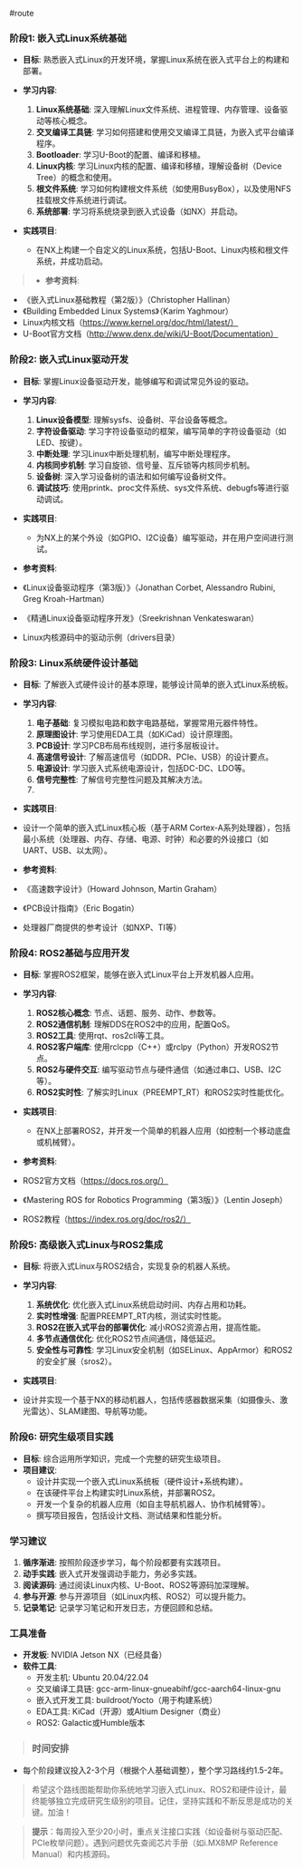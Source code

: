 #route

### 阶段1: 嵌入式Linux系统基础

- **目标**: 熟悉嵌入式Linux的开发环境，掌握Linux系统在嵌入式平台上的构建和部署。
- **学习内容**:
  1. **Linux系统基础**: 深入理解Linux文件系统、进程管理、内存管理、设备驱动等核心概念。
  2. **交叉编译工具链**: 学习如何搭建和使用交叉编译工具链，为嵌入式平台编译程序。
  3. **Bootloader**: 学习U-Boot的配置、编译和移植。
  4. **Linux内核**: 学习Linux内核的配置、编译和移植，理解设备树（Device Tree）的概念和使用。
  5. **根文件系统**: 学习如何构建根文件系统（如使用BusyBox），以及使用NFS挂载根文件系统进行调试。
  6. **系统部署**: 学习将系统烧录到嵌入式设备（如NX）并启动。

- **实践项目**:
  - 在NX上构建一个自定义的Linux系统，包括U-Boot、Linux内核和根文件系统，并成功启动。

>- **参考资料**:
  - 《嵌入式Linux基础教程（第2版）》（Christopher Hallinan）
  - 《Building Embedded Linux Systems》（Karim Yaghmour）
  - Linux内核文档（https://www.kernel.org/doc/html/latest/）
  - U-Boot官方文档（http://www.denx.de/wiki/U-Boot/Documentation）

### 阶段2: 嵌入式Linux驱动开发

- **目标**: 掌握Linux设备驱动开发，能够编写和调试常见外设的驱动。
- **学习内容**:
  1. **Linux设备模型**: 理解sysfs、设备树、平台设备等概念。
  2. **字符设备驱动**: 学习字符设备驱动的框架，编写简单的字符设备驱动（如LED、按键）。
  3. **中断处理**: 学习Linux中断处理机制，编写中断处理程序。
  4. **内核同步机制**: 学习自旋锁、信号量、互斥锁等内核同步机制。
  5. **设备树**: 深入学习设备树的语法和如何编写设备树文件。
  6. **调试技巧**: 使用printk、proc文件系统、sys文件系统、debugfs等进行驱动调试。

- **实践项目**:
  - 为NX上的某个外设（如GPIO、I2C设备）编写驱动，并在用户空间进行测试。

 - **参考资料**:
  - 《Linux设备驱动程序（第3版）》（Jonathan Corbet, Alessandro Rubini, Greg Kroah-Hartman）
  - 《精通Linux设备驱动程序开发》（Sreekrishnan Venkateswaran）
  - Linux内核源码中的驱动示例（drivers目录）

### 阶段3: Linux系统硬件设计基础

- **目标**: 了解嵌入式硬件设计的基本原理，能够设计简单的嵌入式Linux系统板。
- **学习内容**:
  1. **电子基础**: 复习模拟电路和数字电路基础，掌握常用元器件特性。
  2. **原理图设计**: 学习使用EDA工具（如KiCad）设计原理图。
  3. **PCB设计**: 学习PCB布局布线规则，进行多层板设计。
  4. **高速信号设计**: 了解高速信号（如DDR、PCIe、USB）的设计要点。
  5. **电源设计**: 学习嵌入式系统电源设计，包括DC-DC、LDO等。
  6. **信号完整性**: 了解信号完整性问题及其解决方法。
  7. 
 - **实践项目**:
  - 设计一个简单的嵌入式Linux核心板（基于ARM Cortex-A系列处理器），包括最小系统（处理器、内存、存储、电源、时钟）和必要的外设接口（如UART、USB、以太网）。

 - **参考资料**:
  - 《高速数字设计》（Howard Johnson, Martin Graham）
  - 《PCB设计指南》（Eric Bogatin）
  - 处理器厂商提供的参考设计（如NXP、TI等）

### 阶段4: ROS2基础与应用开发

- **目标**: 掌握ROS2框架，能够在嵌入式Linux平台上开发机器人应用。
- **学习内容**:
  1. **ROS2核心概念**: 节点、话题、服务、动作、参数等。
  2. **ROS2通信机制**: 理解DDS在ROS2中的应用，配置QoS。
  3. **ROS2工具**: 使用rqt、ros2cli等工具。
  4. **ROS2客户端库**: 使用rclcpp（C++）或rclpy（Python）开发ROS2节点。
  5. **ROS2与硬件交互**: 编写驱动节点与硬件通信（如通过串口、USB、I2C等）。
  6. **ROS2实时性**: 了解实时Linux（PREEMPT_RT）和ROS2实时性能优化。

- **实践项目**:
  - 在NX上部署ROS2，并开发一个简单的机器人应用（如控制一个移动底盘或机械臂）。

 - **参考资料**:
  - ROS2官方文档（https://docs.ros.org/）
  - 《Mastering ROS for Robotics Programming（第3版）》（Lentin Joseph）
  - ROS2教程（https://index.ros.org/doc/ros2/）

### 阶段5: 高级嵌入式Linux与ROS2集成

- **目标**: 将嵌入式Linux与ROS2结合，实现复杂的机器人系统。
- **学习内容**:
  1. **系统优化**: 优化嵌入式Linux系统启动时间、内存占用和功耗。
  2. **实时性增强**: 配置PREEMPT_RT内核，测试实时性能。
  3. **ROS2在嵌入式平台的部署优化**: 减小ROS2资源占用，提高性能。
  4. **多节点通信优化**: 优化ROS2节点间通信，降低延迟。
  5. **安全性与可靠性**: 学习Linux安全机制（如SELinux、AppArmor）和ROS2的安全扩展（sros2）。

 - **实践项目**:
  - 设计并实现一个基于NX的移动机器人，包括传感器数据采集（如摄像头、激光雷达）、SLAM建图、导航等功能。

### 阶段6: 研究生级项目实践

- **目标**: 综合运用所学知识，完成一个完整的研究生级项目。
- **项目建议**:
  - 设计并实现一个嵌入式Linux系统板（硬件设计+系统构建）。
  - 在该硬件平台上构建实时Linux系统，并部署ROS2。
  - 开发一个复杂的机器人应用（如自主导航机器人、协作机械臂等）。
  - 撰写项目报告，包括设计文档、测试结果和性能分析。

### 学习建议

1. **循序渐进**: 按照阶段逐步学习，每个阶段都要有实践项目。
2. **动手实践**: 嵌入式开发强调动手能力，务必多实践。
3. **阅读源码**: 通过阅读Linux内核、U-Boot、ROS2等源码加深理解。
4. **参与开源**: 参与开源项目（如Linux内核、ROS2）可以提升能力。
5. **记录笔记**: 记录学习笔记和开发日志，方便回顾和总结。

### 工具准备

- **开发板**: NVIDIA Jetson NX（已经具备）
- **软件工具**:
  - 开发主机: Ubuntu 20.04/22.04
  - 交叉编译工具链: gcc-arm-linux-gnueabihf/gcc-aarch64-linux-gnu
  - 嵌入式开发工具: buildroot/Yocto（用于构建系统）
  - EDA工具: KiCad（开源）或Altium Designer（商业）
  - ROS2: Galactic或Humble版本

> ### 时间安排
- 每个阶段建议投入2-3个月（根据个人基础调整），整个学习路线约1.5-2年。

> 希望这个路线图能帮助你系统地学习嵌入式Linux、ROS2和硬件设计，最终能够独立完成研究生级别的项目。记住，坚持实践和不断反思是成功的关键。加油！

> **提示**：每周投入至少20小时，重点关注接口实践（如设备树与驱动匹配、PCIe枚举问题）。遇到问题优先查阅芯片手册（如i.MX8MP Reference Manual）和内核源码。